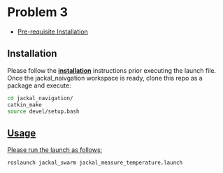 # Problem 3
 
* [Pre-requisite Installation](#installation)


## <a name="installation"/>Installation

Please follow the [**installation**](https://www.clearpathrobotics.com/assets/guides/kinetic/jackal/simulation.html) instructions prior executing the launch file. Once the jackal_naivgation workspace is ready, clone this repo as a package and execute:

```bash
cd jackal_navigation/
catkin_make
source devel/setup.bash 
```

## <a href="usage"/>Usage

Please run the launch as follows:

```bash
roslaunch jackal_swarm jackal_measure_temperature.launch
```


